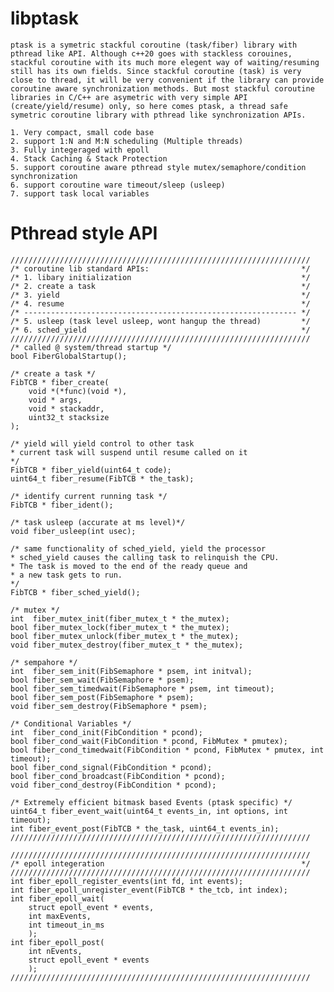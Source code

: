 # libptask
	ptask is a symetric stackful coroutine (task/fiber) library with pthread like API. Although c++20 goes with stackless corouines, stackful coroutine with its much more elegent way of waiting/resuming still has its own fields. Since stackful coroutine (task) is very close to thread, it will be very convenient if the library can provide coroutine aware synchronization methods. But most stackful coroutine libraries in C/C++ are asymetric with very simple API (create/yield/resume) only, so here comes ptask, a thread safe symetric coroutine library with pthread like synchronization APIs.  

	1. Very compact, small code base
	2. support 1:N and M:N scheduling (Multiple threads)
	3. Fully integeraged with epoll
	4. Stack Caching & Stack Protection
	5. support coroutine aware pthread style mutex/semaphore/condition synchronization
	6. support coroutine ware timeout/sleep (usleep)
	7. support task local variables

# Pthread style API

	///////////////////////////////////////////////////////////////////
	/* coroutine lib standard APIs:                                  */
	/* 1. libary initialization                                      */
	/* 2. create a task                                              */
	/* 3. yield                                                      */
	/* 4. resume                                                     */
	/* ------------------------------------------------------------- */
	/* 5. usleep (task level usleep, wont hangup the thread)         */
	/* 6. sched_yield                                                */
	///////////////////////////////////////////////////////////////////
	/* called @ system/thread startup */
	bool FiberGlobalStartup();

	/* create a task */
	FibTCB * fiber_create(
		void *(*func)(void *), 
		void * args, 
		void * stackaddr, 
		uint32_t stacksize
    );

    /* yield will yield control to other task
    * current task will suspend until resume called on it
    */
    FibTCB * fiber_yield(uint64_t code);
    uint64_t fiber_resume(FibTCB * the_task);

    /* identify current running task */
    FibTCB * fiber_ident();

    /* task usleep (accurate at ms level)*/
    void fiber_usleep(int usec);

    /* same functionality of sched_yield, yield the processor
    * sched_yield causes the calling task to relinquish the CPU.
    * The task is moved to the end of the ready queue and 
    * a new task gets to run.
    */
    FibTCB * fiber_sched_yield();

    /* mutex */
    int  fiber_mutex_init(fiber_mutex_t * the_mutex);
    bool fiber_mutex_lock(fiber_mutex_t * the_mutex);
    bool fiber_mutex_unlock(fiber_mutex_t * the_mutex);
    void fiber_mutex_destroy(fiber_mutex_t * the_mutex);

    /* sempahore */
    int  fiber_sem_init(FibSemaphore * psem, int initval);
    bool fiber_sem_wait(FibSemaphore * psem);
    bool fiber_sem_timedwait(FibSemaphore * psem, int timeout);
    bool fiber_sem_post(FibSemaphore * psem);
    void fiber_sem_destroy(FibSemaphore * psem);

    /* Conditional Variables */
    int  fiber_cond_init(FibCondition * pcond);
    bool fiber_cond_wait(FibCondition * pcond, FibMutex * pmutex);
    bool fiber_cond_timedwait(FibCondition * pcond, FibMutex * pmutex, int timeout);
    bool fiber_cond_signal(FibCondition * pcond);
    bool fiber_cond_broadcast(FibCondition * pcond);
    void fiber_cond_destroy(FibCondition * pcond);

    /* Extremely efficient bitmask based Events (ptask specific) */
    uint64_t fiber_event_wait(uint64_t events_in, int options, int timeout);
    int fiber_event_post(FibTCB * the_task, uint64_t events_in);
    ///////////////////////////////////////////////////////////////////

    ///////////////////////////////////////////////////////////////////
    /* epoll integeration                                            */
    ///////////////////////////////////////////////////////////////////
    int fiber_epoll_register_events(int fd, int events);
    int fiber_epoll_unregister_event(FibTCB * the_tcb, int index);
    int fiber_epoll_wait(
        struct epoll_event * events, 
        int maxEvents, 
        int timeout_in_ms
        );
    int fiber_epoll_post(
        int nEvents,
        struct epoll_event * events
        );
    ///////////////////////////////////////////////////////////////////

